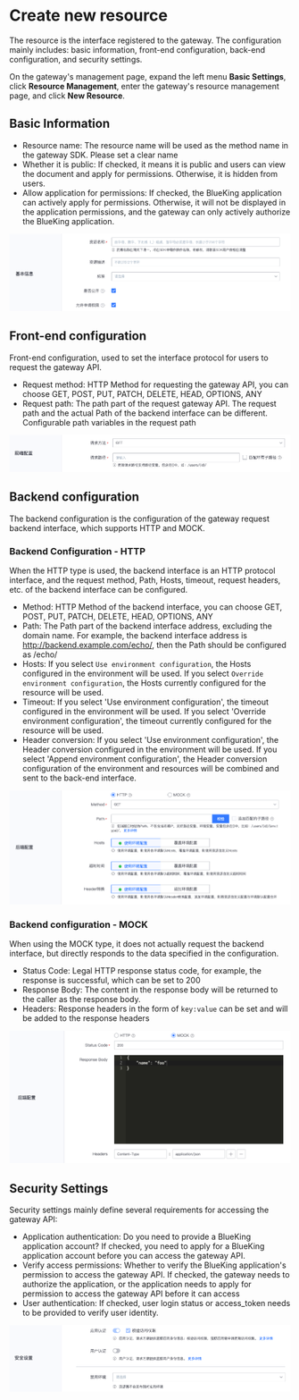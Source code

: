 # Create new resource

The resource is the interface registered to the gateway. The configuration mainly includes: basic information, front-end configuration, back-end configuration, and security settings.

On the gateway's management page, expand the left menu **Basic Settings**, click **Resource Management**, enter the gateway's resource management page, and click **New Resource**.

## Basic Information

- Resource name: The resource name will be used as the method name in the gateway SDK. Please set a clear name
- Whether it is public: If checked, it means it is public and users can view the document and apply for permissions. Otherwise, it is hidden from users.
- Allow application for permissions: If checked, the BlueKing application can actively apply for permissions. Otherwise, it will not be displayed in the application permissions, and the gateway can only actively authorize the BlueKing application.

![](../../assets/apigateway/howto/create-resource-basic.png)

## Front-end configuration

Front-end configuration, used to set the interface protocol for users to request the gateway API.
- Request method: HTTP Method for requesting the gateway API, you can choose GET, POST, PUT, PATCH, DELETE, HEAD, OPTIONS, ANY
- Request path: The path part of the request gateway API. The request path and the actual Path of the backend interface can be different. Configurable path variables in the request path

![](../../assets/apigateway/howto/create-resource-frontend.png)

## Backend configuration

The backend configuration is the configuration of the gateway request backend interface, which supports HTTP and MOCK.

### Backend Configuration - HTTP

When the HTTP type is used, the backend interface is an HTTP protocol interface, and the request method, Path, Hosts, timeout, request headers, etc. of the backend interface can be configured.
- Method: HTTP Method of the backend interface, you can choose GET, POST, PUT, PATCH, DELETE, HEAD, OPTIONS, ANY
- Path: The Path part of the backend interface address, excluding the domain name. For example, the backend interface address is http://backend.example.com/echo/, then the Path should be configured as /echo/
- Hosts: If you select `Use environment configuration`, the Hosts configured in the environment will be used. If you select `Override environment configuration`, the Hosts currently configured for the resource will be used.
- Timeout: If you select 'Use environment configuration', the timeout configured in the environment will be used. If you select 'Override environment configuration', the timeout currently configured for the resource will be used.
- Header conversion: If you select 'Use environment configuration', the Header conversion configured in the environment will be used. If you select 'Append environment configuration', the Header conversion configuration of the environment and resources will be combined and sent to the back-end interface.

![](../../assets/apigateway/howto/create-resource-backend-http.png)

### Backend configuration - MOCK

When using the MOCK type, it does not actually request the backend interface, but directly responds to the data specified in the configuration.
- Status Code: Legal HTTP response status code, for example, the response is successful, which can be set to 200
- Response Body: The content in the response body will be returned to the caller as the response body.
- Headers: Response headers in the form of `key:value` can be set and will be added to the response headers

![](../../assets/apigateway/howto/create-resource-backend-mock.png)

## Security Settings

Security settings mainly define several requirements for accessing the gateway API:
- Application authentication: Do you need to provide a BlueKing application account? If checked, you need to apply for a BlueKing application account before you can access the gateway API.
- Verify access permissions: Whether to verify the BlueKing application's permission to access the gateway API. If checked, the gateway needs to authorize the application, or the application needs to apply for permission to access the gateway API before it can access
- User authentication: If checked, user login status or access_token needs to be provided to verify user identity.

![](../../assets/apigateway/howto/create-resource-security.png)